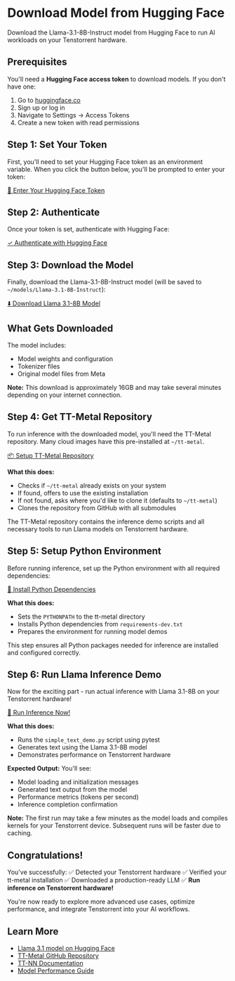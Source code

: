 # Download Model from Hugging Face

Download the Llama-3.1-8B-Instruct model from Hugging Face to run AI workloads on your Tenstorrent hardware.

## Prerequisites

You'll need a **Hugging Face access token** to download models. If you don't have one:

1. Go to [huggingface.co](https://huggingface.co)
2. Sign up or log in
3. Navigate to Settings → Access Tokens
4. Create a new token with read permissions

## Step 1: Set Your Token

First, you'll need to set your Hugging Face token as an environment variable. When you click the button below, you'll be prompted to enter your token:

[🔑 Enter Your Hugging Face Token](command:tenstorrent.setHuggingFaceToken)

## Step 2: Authenticate

Once your token is set, authenticate with Hugging Face:

[✓ Authenticate with Hugging Face](command:tenstorrent.loginHuggingFace)

## Step 3: Download the Model

Finally, download the Llama-3.1-8B-Instruct model (will be saved to `~/models/Llama-3.1-8B-Instruct`):

[⬇️ Download Llama 3.1-8B Model](command:tenstorrent.downloadModel)

## What Gets Downloaded

The model includes:
- Model weights and configuration
- Tokenizer files
- Original model files from Meta

**Note:** This download is approximately 16GB and may take several minutes depending on your internet connection.

## Step 4: Get TT-Metal Repository

To run inference with the downloaded model, you'll need the TT-Metal repository. Many cloud images have this pre-installed at `~/tt-metal`.

[📦 Setup TT-Metal Repository](command:tenstorrent.cloneTTMetal)

**What this does:**
- Checks if `~/tt-metal` already exists on your system
- If found, offers to use the existing installation
- If not found, asks where you'd like to clone it (defaults to `~/tt-metal`)
- Clones the repository from GitHub with all submodules

The TT-Metal repository contains the inference demo scripts and all necessary tools to run Llama models on Tenstorrent hardware.

## Step 5: Setup Python Environment

Before running inference, set up the Python environment with all required dependencies:

[🐍 Install Python Dependencies](command:tenstorrent.setupEnvironment)

**What this does:**
- Sets the `PYTHONPATH` to the tt-metal directory
- Installs Python dependencies from `requirements-dev.txt`
- Prepares the environment for running model demos

This step ensures all Python packages needed for inference are installed and configured correctly.

## Step 6: Run Llama Inference Demo

Now for the exciting part - run actual inference with Llama 3.1-8B on your Tenstorrent hardware!

[🚀 Run Inference Now!](command:tenstorrent.runInference)

**What this does:**
- Runs the `simple_text_demo.py` script using pytest
- Generates text using the Llama 3.1-8B model
- Demonstrates performance on Tenstorrent hardware

**Expected Output:**
You'll see:
- Model loading and initialization messages
- Generated text output from the model
- Performance metrics (tokens per second)
- Inference completion confirmation

**Note:** The first run may take a few minutes as the model loads and compiles kernels for your Tenstorrent device. Subsequent runs will be faster due to caching.

## Congratulations!

You've successfully:
✅ Detected your Tenstorrent hardware
✅ Verified your tt-metal installation
✅ Downloaded a production-ready LLM
✅ **Run inference on Tenstorrent hardware!**

You're now ready to explore more advanced use cases, optimize performance, and integrate Tenstorrent into your AI workflows.

## Learn More

- [Llama 3.1 model on Hugging Face](https://huggingface.co/meta-llama/Llama-3.1-8B-Instruct)
- [TT-Metal GitHub Repository](https://github.com/tenstorrent/tt-metal)
- [TT-NN Documentation](https://docs.tenstorrent.com/tt-metal/latest/ttnn/)
- [Model Performance Guide](https://github.com/tenstorrent/tt-metal/blob/main/models/tt_transformers/PERF.md)

